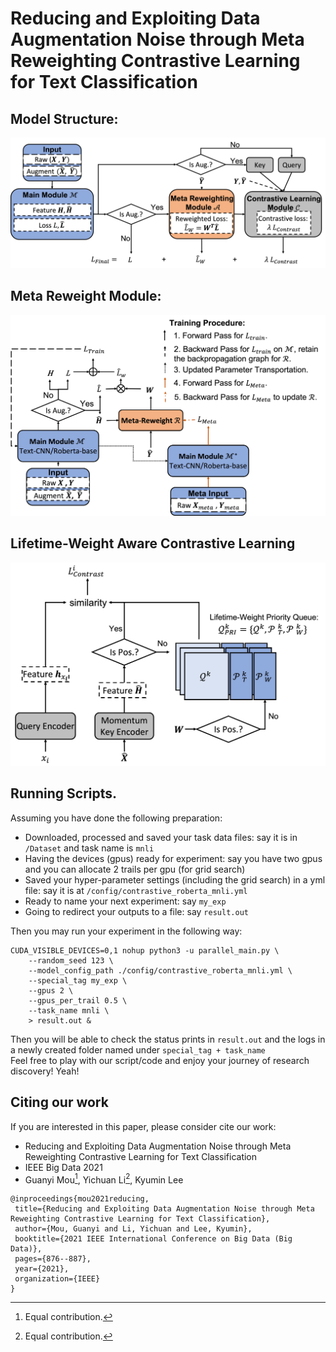 # Reducing and Exploiting Data Augmentation Noise through Meta Reweighting Contrastive Learning for Text Classification
## Model Structure: 
![MainModel](./figure/MainModel.png)
## Meta Reweight Module:
![MetaReweight](./figure/MetaReweight.png)
## Lifetime-Weight Aware Contrastive Learning
![Lifetime-WeightCL](./figure/Lifetime-WeightAwareCL.png)

## Running Scripts. 
Assuming you have done the following preparation:
 - Downloaded, processed and saved your task data files: say it is in ``/Dataset`` and task name is ``mnli``
 - Having the devices (gpus) ready for experiment: say you have two gpus and you can allocate 2 trails per gpu (for grid search)
 - Saved your hyper-parameter settings (including the grid search) in a yml file: say it is at ``/config/contrastive_roberta_mnli.yml``
 - Ready to name your next experiment: say ``my_exp``
 - Going to redirect your outputs to a file: say ``result.out``

Then you may run your experiment in the following way:<br>
```
CUDA_VISIBLE_DEVICES=0,1 nohup python3 -u parallel_main.py \
    --random_seed 123 \
    --model_config_path ./config/contrastive_roberta_mnli.yml \
    --special_tag my_exp \
    --gpus 2 \
    --gpus_per_trail 0.5 \
    --task_name mnli \
    > result.out &
```
Then you will be able to check the status prints in ``result.out`` and the logs in a newly created folder named under ``special_tag + task_name``<br>
Feel free to play with our script/code and enjoy your journey of research discovery! Yeah!

## Citing our work
If you are interested in this paper, please consider cite our work:
 - Reducing and Exploiting Data Augmentation Noise through Meta Reweighting Contrastive Learning for Text Classification
 - IEEE Big Data 2021
 - Guanyi Mou[^1], Yichuan Li[^1], Kyumin Lee

 [^1]: Equal contribution.
 
 ```
 @inproceedings{mou2021reducing,
  title={Reducing and Exploiting Data Augmentation Noise through Meta Reweighting Contrastive Learning for Text Classification},
  author={Mou, Guanyi and Li, Yichuan and Lee, Kyumin},
  booktitle={2021 IEEE International Conference on Big Data (Big Data)},
  pages={876--887},
  year={2021},
  organization={IEEE}
}
```




    
